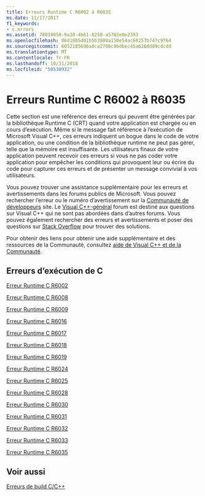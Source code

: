```yaml
---
title: Erreurs Runtime C R6002 à R6035
ms.date: 11/17/2017
f1_keywords:
- c.errors
ms.assetid: 78019050-9a30-4b61-8250-a5702e0e2393
ms.openlocfilehash: 06d1885d01b5b3808a150e54ac68257b747c9764
ms.sourcegitcommit: 6052185696adca270bc9bdbec45a626dd89cdcdd
ms.translationtype: MT
ms.contentlocale: fr-FR
ms.lasthandoff: 10/31/2018
ms.locfileid: "50530932"
---
```

# <a name="c-runtime-errors-r6002-through-r6035"></a>Erreurs Runtime C R6002 à R6035

Cette section est une référence des erreurs qui peuvent être générées par la bibliothèque Runtime C (CRT) quand votre application est chargée ou en cours d’exécution. Même si le message fait référence à l’exécution de Microsoft Visual C++, ces erreurs indiquent un bogue dans le code de votre application, ou une condition de la bibliothèque runtime ne peut pas gérer, telle que la mémoire est insuffisante. Les utilisateurs finaux de votre application peuvent recevoir ces erreurs si vous ne pas coder votre application pour empêcher les conditions qui provoquent leur ou écrire du code pour capturer ces erreurs et de présenter un message convivial à vos utilisateurs.

Vous pouvez trouver une assistance supplémentaire pour les erreurs et avertissements dans les forums publics de Microsoft. Vous pouvez rechercher l’erreur ou le numéro d’avertissement sur la [Communauté de développeurs](https://developercommunity.visualstudio.com) site. Le [Visual C++-général](https://social.msdn.microsoft.com/Forums/vstudio/en-US/home?forum=vcgeneral) forum est destiné aux questions sur Visual C++ qui ne sont pas abordées dans d’autres forums. Vous pouvez également rechercher des erreurs et avertissements et poser des questions sur [Stack Overflow](http://stackoverflow.com/) pour trouver des solutions.

Pour obtenir des liens pour obtenir une aide supplémentaire et des ressources de la Communauté, consultez [aide de Visual C++ et de la Communauté](../../visual-cpp-help-and-community.md).

## <a name="c-runtime-errors"></a>Erreurs d’exécution de C

[Erreur Runtime C R6002](../../error-messages/tool-errors/c-runtime-error-r6002.md)

[Erreur Runtime C R6008](../../error-messages/tool-errors/c-runtime-error-r6008.md)

[Erreur Runtime C R6009](../../error-messages/tool-errors/c-runtime-error-r6009.md)

[Erreur Runtime C R6016](../../error-messages/tool-errors/c-runtime-error-r6016.md)

[Erreur Runtime C R6017](../../error-messages/tool-errors/c-runtime-error-r6017.md)

[Erreur Runtime C R6018](../../error-messages/tool-errors/c-runtime-error-r6018.md)

[Erreur Runtime C R6019](../../error-messages/tool-errors/c-runtime-error-r6019.md)

[Erreur Runtime C R6024](../../error-messages/tool-errors/c-runtime-error-r6024.md)

[Erreur Runtime C R6025](../../error-messages/tool-errors/c-runtime-error-r6025.md)

[Erreur Runtime C R6028](../../error-messages/tool-errors/c-runtime-error-r6028.md)

[Erreur Runtime C R6030](../../error-messages/tool-errors/c-runtime-error-r6030.md)

[Erreur Runtime C R6031](../../error-messages/tool-errors/c-runtime-error-r6031.md)

[Erreur Runtime C R6032](../../error-messages/tool-errors/c-runtime-error-r6032.md)

[Erreur Runtime C R6033](../../error-messages/tool-errors/c-runtime-error-r6033.md)

[Erreur Runtime C R6035](../../error-messages/tool-errors/c-runtime-error-r6035.md)

## <a name="see-also"></a>Voir aussi

[Erreurs de build C/C++](../../error-messages/compiler-errors-1/c-cpp-build-errors.md)